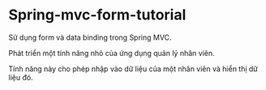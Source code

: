 # Spring-mvc-form-tutorial
Sử dụng form và data binding trong Spring MVC.

Phát triển một tính năng nhỏ của ứng dụng quản lý nhân viên.

Tính năng này cho phép nhập vào dữ liệu của một nhân viên và hiển thị dữ liệu đó.

